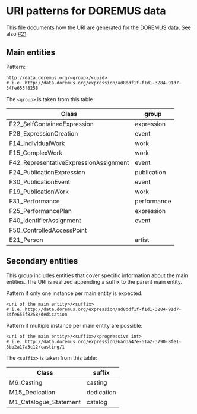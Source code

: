URI patterns for DOREMUS data
==============================

This file documents how the URI are generated for the DOREMUS data.
See also [#21](https://github.com/DOREMUS-ANR/marc2rdf/issues/21).


## Main entities

Pattern:

``` turtle
http://data.doremus.org/<group>/<uuid>
# i.e. http://data.doremus.org/expression/ad8ddf1f-f1d1-3284-91d7-34fe655f8258 
```

The `<group>` is taken from this table 

| Class | group |
| --- | --- |
| F22_SelfContainedExpression | expression |
| F28_ExpressionCreation | event |
| F14_IndividualWork | work |
| F15_ComplexWork | work |
| F42_RepresentativeExpressionAssignment | event |
| F24_PublicationExpression | publication |
| F30_PublicationEvent | event |
| F19_PublicationWork | work |
| F31_Performance | performance |
| F25_PerformancePlan | expression |
| F40_IdentifierAssignment | event |
| F50_ControlledAccessPoint |  |
| E21_Person | artist |

## Secondary entities

This group includes entities that cover specific information about the main entities.
The URI is realized appending a suffix to the parent main entity.

Pattern if only one instance per main entity is expected:

``` turtle
<uri of the main entity>/<suffix>
# i.e. http://data.doremus.org/expression/ad8ddf1f-f1d1-3284-91d7-34fe655f8258/dedication
```

Pattern if multiple instance per main entity are possible:
``` turtle
<uri of the main entity>/<suffix>/<progressive int>
# i.e. http://data.doremus.org/expression/6ad3a47e-61a2-3790-8fe1-8bb2a17a3c12/casting/1
```

The `<suffix>` is taken from this table:

| Class | suffix |
| --- | --- |
| M6_Casting | casting |
| M15_Dedication | dedication |
| M1_Catalogue_Statement | catalog |
